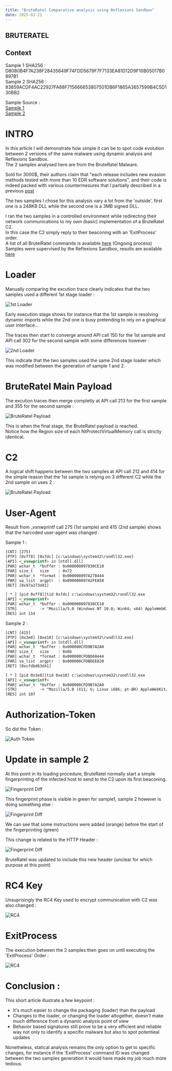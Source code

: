 ```yaml
---
title: "BruteRatel Comparative analysis using Reflexions Sandbox"
date: 2025-03-21 
---
```


<link rel="stylesheet" href="/css/main.css">

## BRUTERATEL  

## Context  

Sample 1 SHA256 : D8080B4F7A238F28435649F74FDD5679F7F7133EA81D12D9F10B05017B0897B1  
Sample 2 SHA256 : 83859ACDF4AC22927FA88F715666653807501DB6F1865A3657599B4C5D130BB2  

Sample Source :  
[Sample 1](https://bazaar.abuse.ch/sample/d8080b4f7a238f28435649f74fdd5679f7f7133ea81d12d9f10b05017b0897b1/)   
[Sample 2](https://bazaar.abuse.ch/sample/83859acdf4ac22927fa88f715666653807501db6f1865a3657599b4c5d130bb2/)   



# INTRO  

In this article I will demonstrate how simple it can be to spot code evolution between 2 versions of the same malware using dynamic analysis and Reflexions Sandbox.  
The 2 samples analysed here are from the BruteRatel Malware.  

Sold for 3000$, their authors claim that "each release includes new evasion methods tested with more than 10 EDR software solutions", and their code is indeed packed with various countermesures that I partially described in a previous [post](https://cedricg-mirror.github.io/2025/02/04/BazaarLoader.html)   

The two samples I chose for this analysis vary a lot from the 'outside', first one is a 248KB DLL while the second one is a 3MB signed DLL.  

I ran the two samples in a controlled environment while redirecting their network communications to my own (basic) implementation of a BruteRatel C2.  
In this case the C2 simply reply to their beaconing with an 'ExitProcess' order.  
A list of all BrutelRatel commands is available [here](https://cedricg-mirror.github.io/2025/03/17/BruteRatel.html) (Ongoing process)  
Samples were supervised by the Reflexions Sandbox, results are available [here](https://github.com/cedricg-mirror/reflexions/tree/main/CyberCrime/BRUTERATEL)   

# Loader  

Manually comparing the excution trace clearly indicates that the two samples used a different 1st stage loader :  

![1st Loader](/docs/assets/images/BRUTERATEL_DIFF/loader1.jpg)  

Early execution stage shows for instance that the 1st sample is resolving dynamic imports while the 2nd one is busy pretending to rely on a graphical user interface...   

The traces then start to converge around API call 150 for the 1st sample and API call 302 for the second sample with some differences however :  

![2nd Loader](/docs/assets/images/BRUTERATEL_DIFF/diff_loader2.jpg)  

This indicate that the two samples used the same 2nd stage loader which was modified between the generation of sample 1 and 2.  

# BruteRatel Main Payload  

The excution traces then merge completly at API call 213 for the first sample and 355 for the second sample :  

![BruteRatel Payload](/docs/assets/images/BRUTERATEL_DIFF/bruteratel_start.jpg)  

This is when the final stage, the BruteRatel payload is reached.  
Notice how the Region size of each NtProtectVirtualMemory call is strictly identical.  

# C2  

A logical shift happens between the two samples at API call 212 and 414 for the simple reason that the 1st sample is relying on 3 different C2 while the 2nd sample on uses 2 :  

![BruteRatel Payload](/docs/assets/images/BRUTERATEL_DIFF/C2.jpg)  

# User-Agent  

Result from _vsnwprintf call 275 (1st sample) and 415 (2nd sample) shows that the harcoded user-agent was changed : 

Sample 1 :  
```html
[CNT] [275]
[PTP] [0xff8] [0x7dc] [c:\windows\system32\rundll32.exe]
[API] <_vsnwprintf> in [ntdll.dll] 
[PAR] wchar_t  *buffer : 0x000000097830CE10
[PAR] size_t   size    : 0x72
[PAR] wchar_t  *format : 0x000000097A278444
[PAR] va_list  argptr  : 0x000000097A2FEA50
[RET] [0x97a273d41]

[ * ] [pid 0xff8][tid 0x7dc] c:\windows\system32\rundll32.exe
[API] <_vsnwprintf>
[PAR] wchar_t  *buffer : 0x000000097830CE10
[STR]          -> "Mozilla/5.0 (Windows NT 10.0; Win64; x64) AppleWebKit/537.36 (KHTML, like Gecko) Chrome/90.0.4430.93 Safari/537.36"
[RES] int 114
```

Sample 2 :  
```html
[CNT] [415]
[PTP] [0x3e8] [0xe10] [c:\windows\system32\rundll32.exe]
[API] <_vsnwprintf> in [ntdll.dll] 
[PAR] wchar_t  *buffer : 0x000000CFD9B7A2A0
[PAR] size_t   size    : 0x6b
[PAR] wchar_t  *format : 0x000000CFDBD68444
[PAR] va_list  argptr  : 0x000000CFDBDEE820
[RET] [0xcfdbd63d41]

[ * ] [pid 0x3e8][tid 0xe10] c:\windows\system32\rundll32.exe
[API] <_vsnwprintf>
[PAR] wchar_t  *buffer : 0x000000CFD9B7A2A0
[STR]          -> "Mozilla/5.0 (X11; U; Linux i686; pt-BR) AppleWebKit/533.3 (KHTML, like Gecko) Navscape/Pre-0.2 Safari/533.3"
[RES] int 107
```

# Authorization-Token  

So did the Token :  

![Auth Token](/main/docs/assets/images/BRUTERATEL_DIFF/Auth.jpg)  


# Update in sample 2  

At this point in its loading procedure, BruteRatel normally start a simple fingerprinting of the infected host to send to the C2 upon its first beaconing.  

![Fingerprint Diff](/main/docs/assets/images/BRUTERATEL_DIFF/fingerprint.jpg)  

This fingerprint phase is visible in green for sample1, sample 2 however is doing something else :  

![Fingerprint Diff](/main/docs/assets/images/BRUTERATEL_DIFF/sample2_fingerprint.jpg)  

We can see that some instructions were added (orange) before the start of the fingerprinting (green)  

This change is related to the HTTP Header :  

![Fingerprint Diff](/docs/assets/images/BRUTERATEL_DIFF/new_header.jpg)  

BruteRatel was updated to include this new header (unclear for which purpose at this point)  

# RC4 Key  

Unsuprisingly the RC4 Key used to encrypt communication with C2 was also changed :  

![RC4](/docs/assets/images/BRUTERATEL_DIFF/Rc4.jpg)

# ExitProcess  

The execution between the 2 samples then goes on until executing the 'ExitProcess' Order :  

![RC4](/main/docs/assets/images/BRUTERATEL_DIFF/exit.jpg)  

# Conclusion :  

This short article illustrate a few keypoint :  

- It's much easier to change the packaging (loader) than the payload
- Changes to the loader, or changing the loader altogether, doesn't make much difference from a dynamic analysis point of view
- Behavior based signatures still prove to be a very efficient and reliable way not only to identify a specific malware but also to spot potentieal updates

Nonetheless, statical analysis remains the only option to get to specific changes, for instance if the 'ExitProcess' command ID was changed between the two samples generation it would have made my job much more tedious.  

